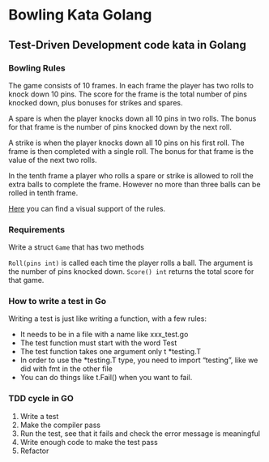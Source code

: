 # Bowling Kata Golang

## Test-Driven Development code kata in Golang

### Bowling Rules

The game consists of 10 frames. In each frame the player has two rolls to knock down 10 pins. The score for the frame is the total number of pins knocked down, plus bonuses for strikes and spares.

A spare is when the player knocks down all 10 pins in two rolls. The bonus for that frame is the number of pins knocked down by the next roll.

A strike is when the player knocks down all 10 pins on his first roll. The frame is then completed with a single roll. The bonus for that frame is the value of the next two rolls.

In the tenth frame a player who rolls a spare or strike is allowed to roll the extra balls to complete the frame. However no more than three balls can be rolled in tenth frame.

[Here](https://www.bowlinggenius.com/) you can find a visual support of the rules.

### Requirements

Write a struct `Game` that has two methods

`Roll(pins int)` is called each time the player rolls a ball. The argument is the number of pins knocked down.
`Score() int` returns the total score for that game.

### How to write a test in Go

Writing a test is just like writing a function, with a few rules:

* It needs to be in a file with a name like xxx_test.go
* The test function must start with the word Test
* The test function takes one argument only t *testing.T
* In order to use the *testing.T type, you need to import “testing”, like we did with fmt in the other file
* You can do things like t.Fail() when you want to fail.

### TDD cycle in GO

1. Write a test
2. Make the compiler pass
3. Run the test, see that it fails and check the error message is meaningful
4. Write enough code to make the test pass
5. Refactor
